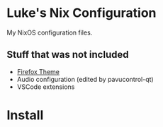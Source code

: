 # Luke's Nix Configuration

My NixOS configuration files.

## Stuff that was not included
- [Firefox Theme](https://github.com/catppuccin/firefox)
- Audio configuration (edited by pavucontrol-qt)
- VSCode extensions

# Install